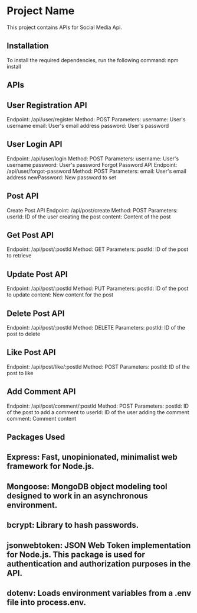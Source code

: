 # Project Name
This project contains APIs for 
Social Media Api.

## Installation
To install the required dependencies, run the following command:
npm install

## APIs
## User Registration API
Endpoint: /api/user/register
Method: POST
Parameters:
username: User's username
email: User's email address
password: User's password
## User Login API
Endpoint: /api/user/login
Method: POST
Parameters:
username: User's username
password: User's password
Forgot Password API
Endpoint: /api/user/forgot-password
Method: POST
Parameters:
email: User's email address
newPassword: New password to set

## Post API
Create Post API
Endpoint: /api/post/create
Method: POST
Parameters:
userId: ID of the user creating the post
content: Content of the post
## Get Post API
Endpoint: /api/post/:postId
Method: GET
Parameters:
postId: ID of the post to retrieve
## Update Post API
Endpoint: /api/post/:postId
Method: PUT
Parameters:
postId: ID of the post to update
content: New content for the post
## Delete Post API
Endpoint: /api/post/:postId
Method: DELETE
Parameters:
postId: ID of the post to delete
## Like Post API
Endpoint: /api/post/like/:postId
Method: POST
Parameters:
postId: ID of the post to like
## Add Comment API
Endpoint: /api/post/comment/:postId
Method: POST
Parameters:
postId: ID of the post to add a comment to
userId: ID of the user adding the comment
comment: Comment content

## Packages Used
## Express: Fast, unopinionated, minimalist web framework for Node.js.
## Mongoose: MongoDB object modeling tool designed to work in an asynchronous environment.
## bcrypt: Library to hash passwords.
## jsonwebtoken: JSON Web Token implementation for Node.js. This package is used for authentication and authorization purposes in the API.
## dotenv: Loads environment variables from a .env file into process.env.

